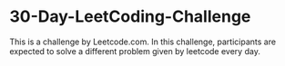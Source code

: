 # 30-Day-LeetCoding-Challenge
This is a challenge by Leetcode.com. In this challenge, participants are expected to solve a different problem given by leetcode every day.


